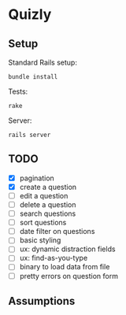 # Quizly

## Setup

Standard Rails setup:

    bundle install

Tests:

    rake

Server:

    rails server

## TODO

- [x] pagination
- [x] create a question
- [ ] edit a question
- [ ] delete a question
- [ ] search questions
- [ ] sort questions
- [ ] date filter on questions
- [ ] basic styling
- [ ] ux: dynamic distraction fields
- [ ] ux: find-as-you-type
- [ ] binary to load data from file
- [ ] pretty errors on question form

## Assumptions

